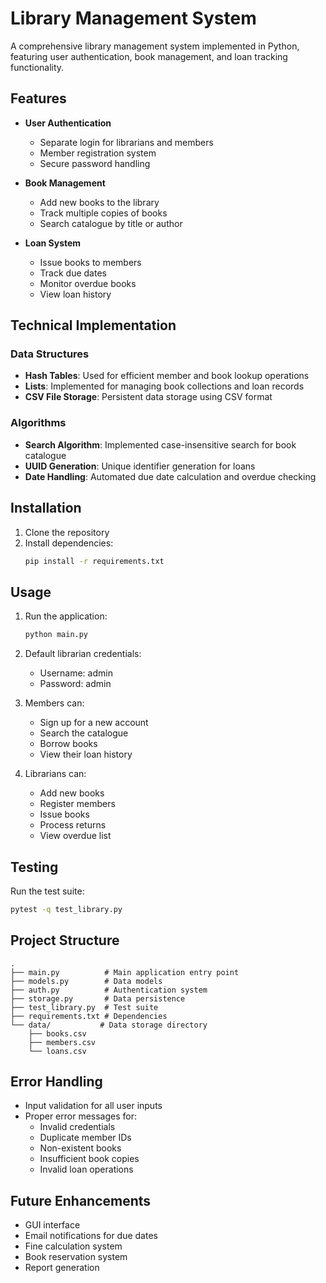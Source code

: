 # Library Management System

A comprehensive library management system implemented in Python, featuring user authentication, book management, and loan tracking functionality.

## Features

- **User Authentication**
  - Separate login for librarians and members
  - Member registration system
  - Secure password handling

- **Book Management**
  - Add new books to the library
  - Track multiple copies of books
  - Search catalogue by title or author

- **Loan System**
  - Issue books to members
  - Track due dates
  - Monitor overdue books
  - View loan history

## Technical Implementation

### Data Structures
- **Hash Tables**: Used for efficient member and book lookup operations
- **Lists**: Implemented for managing book collections and loan records
- **CSV File Storage**: Persistent data storage using CSV format

### Algorithms
- **Search Algorithm**: Implemented case-insensitive search for book catalogue
- **UUID Generation**: Unique identifier generation for loans
- **Date Handling**: Automated due date calculation and overdue checking

## Installation

1. Clone the repository
2. Install dependencies:
   ```bash
   pip install -r requirements.txt
   ```

## Usage

1. Run the application:
   ```bash
   python main.py
   ```

2. Default librarian credentials:
   - Username: admin
   - Password: admin

3. Members can:
   - Sign up for a new account
   - Search the catalogue
   - Borrow books
   - View their loan history

4. Librarians can:
   - Add new books
   - Register members
   - Issue books
   - Process returns
   - View overdue list

## Testing

Run the test suite:
```bash
pytest -q test_library.py
```

## Project Structure

```
.
├── main.py          # Main application entry point
├── models.py        # Data models
├── auth.py          # Authentication system
├── storage.py       # Data persistence
├── test_library.py  # Test suite
├── requirements.txt # Dependencies
└── data/           # Data storage directory
    ├── books.csv
    ├── members.csv
    └── loans.csv
```

## Error Handling

- Input validation for all user inputs
- Proper error messages for:
  - Invalid credentials
  - Duplicate member IDs
  - Non-existent books
  - Insufficient book copies
  - Invalid loan operations

## Future Enhancements

- GUI interface
- Email notifications for due dates
- Fine calculation system
- Book reservation system
- Report generation